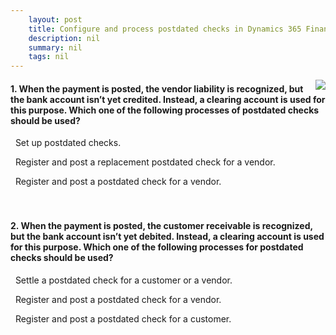```yaml
---
    layout: post
    title: Configure and process postdated checks in Dynamics 365 Finance  
    description: nil
    summary: nil
    tags: nil
---
```



 <a target="_blank" href="https://docs.microsoft.com/en-us/learn/modules/configure-process-postdated-checks-dyn365-finance/7-quiz/"><i class="fas fa-external-link-alt"></i> </a>
 <img align="right" src="https://docs.microsoft.com/en-us/learn/achievements/configure-and-process-postdated-checks-in-dynamics-365-finance-ops.svg">
####  1. When the payment is posted, the vendor liability is recognized, but the bank account isn’t yet credited. Instead, a clearing account is used for this purpose. Which one of the following processes of postdated checks should be used?


<i class='far fa-square'></i> &nbsp;&nbsp;Set up postdated checks.

<i class='far fa-square'></i> &nbsp;&nbsp;Register and post a replacement postdated check for a vendor.

<i class='fas fa-check-square' style='color: Dodgerblue;'></i> &nbsp;&nbsp;Register and post a postdated check for a vendor.
<br />
<br />
<br />

####  2. When the payment is posted, the customer receivable is recognized, but the bank account isn’t yet debited. Instead, a clearing account is used for this purpose. Which one of the following processes for postdated checks should be used?


<i class='far fa-square'></i> &nbsp;&nbsp;Settle a postdated check for a customer or a vendor.

<i class='far fa-square'></i> &nbsp;&nbsp;Register and post a postdated check for a vendor.

<i class='fas fa-check-square' style='color: Dodgerblue;'></i> &nbsp;&nbsp;Register and post a postdated check for a customer.
<br />
<br />
<br />
